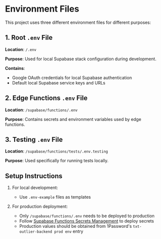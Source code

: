 # Environment Files

This project uses three different environment files for different purposes:

## 1. Root `.env` File

**Location**: `/.env`

**Purpose**: Used for local Supabase stack configuration during development.

**Contains**:
- Google OAuth credentials for local Supabase authentication
- Default local Supabase service keys and URLs

## 2. Edge Functions `.env` File

**Location**: `/supabase/functions/.env`

**Purpose**: Contains secrets and environment variables used by edge functions.

## 3. Testing `.env` File

**Location**: `/supabase/functions/tests/.env.testing`

**Purpose**: Used specifically for running tests locally.

## Setup Instructions

1. For local development:
   - Use `.env-example` files as templates

2. For production deployment:
   - Only `/supabase/functions/.env` needs to be deployed to production
   - Follow [Supabase Functions Secrets Management](https://supabase.com/docs/guides/functions/secrets) to deploy secrets
   - Production values should be obtained from 1Password's `txt-outlier-backend prod env` entry
